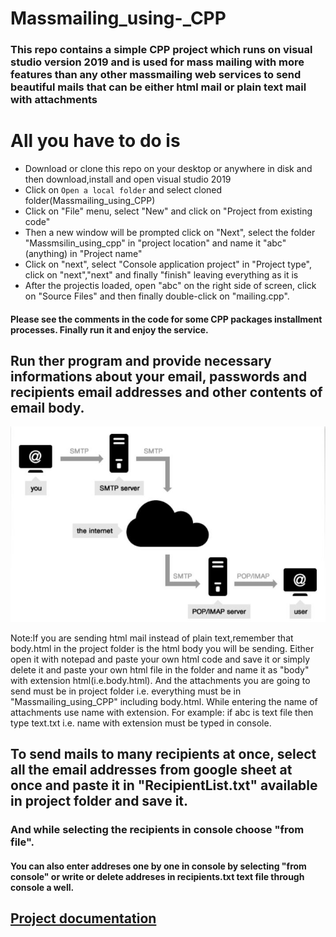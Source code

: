 # Massmailing_using-_CPP

### This repo contains a simple CPP project which runs on visual studio version 2019 and is used for mass mailing with more features than any other massmailing web services to send beautiful mails that can be either html mail or plain text mail with attachments

# All you have to do is
* Download or clone this repo on your desktop or anywhere in disk and then download,install and open visual studio 2019
* Click on `Open a local folder` and  select cloned folder(Massmailing_using_CPP)
* Click on "File" menu, select "New" and click on "Project from existing code"
* Then a new window will be prompted click on "Next", select the folder "Massmsilin_using_cpp" in "project location" and name it "abc"(anything) in "Project name"
* Click on "next", select "Console application project" in "Project type", click on "next","next" and finally "finish" leaving everything as it is
* After the projectis loaded, open "abc" on the right side of screen, click on "Source Files" and then finally double-click on "mailing.cpp".

#### Please see the comments in the code for some CPP packages installment processes. Finally run it and enjoy the service.

## Run ther program and provide necessary informations about your email, passwords and recipients email addresses and other contents of email body.

![SMTP Behind It](SMTP.JPG)

Note:If you are sending html mail instead of plain text,remember that body.html in the project folder is the html body you will be sending. Either open it with notepad 
and paste your own html code  and save it or simply delete it and paste your own html file in the folder and name it as "body" with extension html(i.e.body.html). And the attachments you are going to send must be in project folder i.e. everything must be in "Massmailing_using_CPP" including body.html. While entering the name of attachments use name with extension. For example: if abc is text file then type text.txt i.e. name with extension must be typed in console.

## To send mails to many recipients at once, select all the email addresses from google sheet at once and paste it in "RecipientList.txt" available in project folder and save it.
### And while selecting the recipients in console choose "from file".
#### You can also enter addreses one by one in console by selecting "from console" or write or delete addreses in recipients.txt text file through console a well.
## [Project documentation](https://drive.google.com/file/d/1dvX7T9Eyu5Y3x6eKJ802dMMlWOXToesS/view?usp=sharing)
